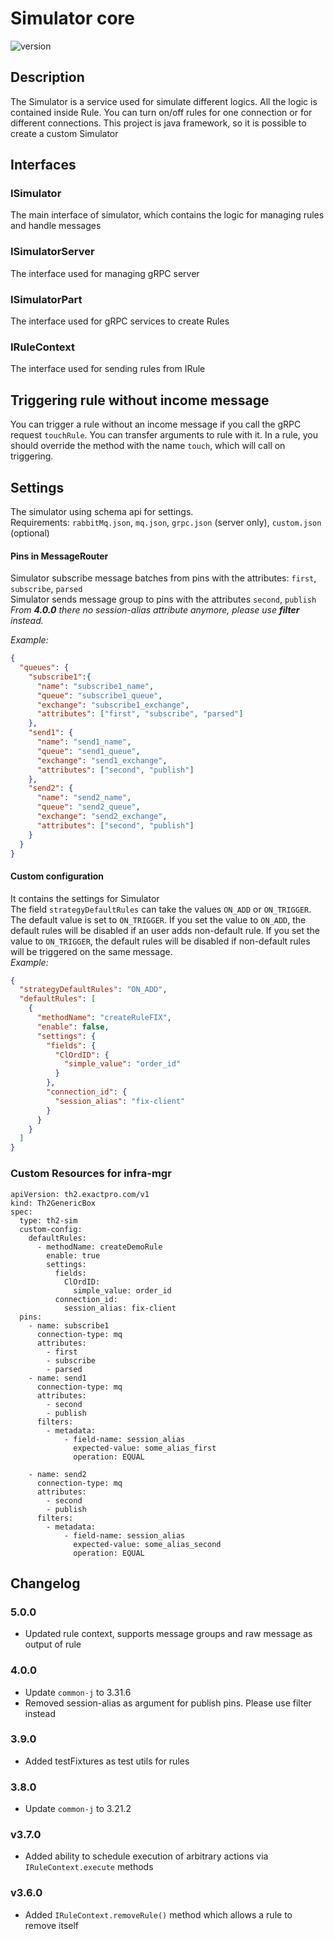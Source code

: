 # Simulator core
![version](https://img.shields.io/badge/version-5.0.0-blue.svg)
## Description
The Simulator is a service used for simulate different logics.
All the logic is contained inside Rule. 
You can turn on/off rules for one connection or for different connections.
This project is java framework, so it is possible to create a custom Simulator 
## Interfaces
### ISimulator
The main interface of simulator, which contains the logic for managing rules and handle messages 
### ISimulatorServer
The interface used for managing gRPC server
### ISimulatorPart
The interface used for gRPC services to create Rules
### IRuleContext
The interface used for sending rules from IRule
## Triggering rule without income message
You can trigger a rule without an income message if you call the gRPC request ``touchRule``. 
You can transfer arguments to rule with it.
In a rule, you should override the method with the name ``touch``, which will call on triggering.
## Settings
The simulator using schema api for settings. \
Requirements: ``rabbitMq.json``, ``mq.json``, ``grpc.json`` (server only), ``custom.json`` (optional) 
#### Pins in MessageRouter
Simulator subscribe message batches from pins with the attributes: ``first``, ``subscribe``, ``parsed`` \
Simulator sends message group to pins with the attributes ``second``, ``publish`` \
_From **4.0.0** there no session-alias attribute anymore, please use **filter** instead._

*Example:*
```json
{
  "queues": {
    "subscribe1":{
      "name": "subscribe1_name",
      "queue": "subscribe1_queue",
      "exchange": "subscribe1_exchange",
      "attributes": ["first", "subscribe", "parsed"]
    },
    "send1": {
      "name": "send1_name",
      "queue": "send1_queue",
      "exchange": "send1_exchange",
      "attributes": ["second", "publish"]
    },
    "send2": {
      "name": "send2_name",
      "queue": "send2_queue",
      "exchange": "send2_exchange",
      "attributes": ["second", "publish"]
    }
  }
}
```
#### Custom configuration
It contains the settings for Simulator \
The field `strategyDefaultRules` can take the values `ON_ADD` or `ON_TRIGGER`. 
The default value is set to `ON_TRIGGER`.
If you set the value to `ON_ADD`, the default rules will be disabled if an user adds non-default rule.
If you set the value to `ON_TRIGGER`, the default rules will be disabled if non-default rules will be triggered on the same message. \
*Example:*

```json
{
  "strategyDefaultRules": "ON_ADD",
  "defaultRules": [
    {
      "methodName": "createRuleFIX",
      "enable": false,
      "settings": {
        "fields": {
          "ClOrdID": {
            "simple_value": "order_id"
          }
        },
        "connection_id": {
          "session_alias": "fix-client"
        }
      }
    }
  ]
}
```
### Custom Resources for infra-mgr
```ymal
apiVersion: th2.exactpro.com/v1
kind: Th2GenericBox
spec:
  type: th2-sim
  custom-config:
    defaultRules:
      - methodName: createDemoRule
        enable: true
        settings:
          fields:
            ClOrdID: 
              simple_value: order_id
          connection_id:
            session_alias: fix-client
  pins:
    - name: subscribe1
      connection-type: mq
      attributes:
        - first
        - subscribe
        - parsed
    - name: send1
      connection-type: mq
      attributes:
        - second
        - publish
      filters:
        - metadata:
            - field-name: session_alias
              expected-value: some_alias_first
              operation: EQUAL

    - name: send2
      connection-type: mq
      attributes:
        - second
        - publish
      filters:
        - metadata:
            - field-name: session_alias
              expected-value: some_alias_second
              operation: EQUAL
```

## Changelog

### 5.0.0
+ Updated rule context, supports message groups and raw message as output of rule

### 4.0.0
+ Update `common-j` to 3.31.6
+ Removed session-alias as argument for publish pins. Please use filter instead

### 3.9.0
+ Added testFixtures as test utils for rules

### 3.8.0
+ Update `common-j` to 3.21.2

### v3.7.0
+ Added ability to schedule execution of arbitrary actions via `IRuleContext.execute` methods

### v3.6.0
+ Added `IRuleContext.removeRule()` method which allows a rule to remove itself